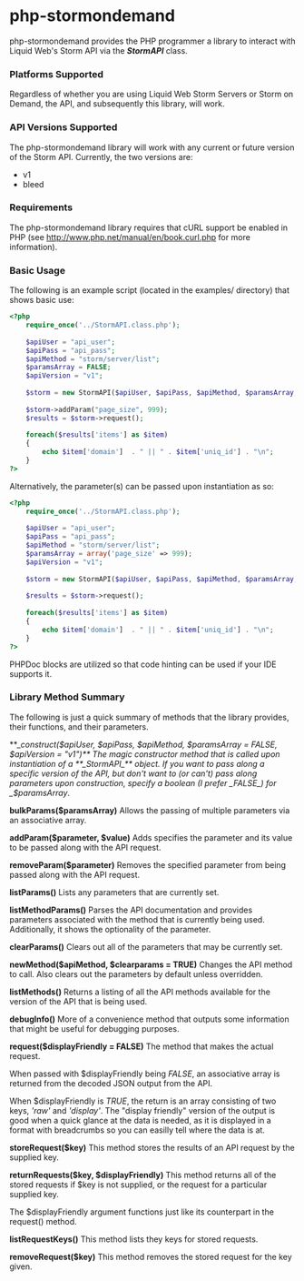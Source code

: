 php-stormondemand
============

php-stormondemand provides the PHP programmer a library to interact with
Liquid Web's Storm API via the **_StormAPI_** class. 

### Platforms Supported ###
Regardless of whether you are using Liquid Web Storm Servers
or Storm on Demand, the API, and subsequently this library, will work.

### API Versions Supported ###
The php-stormondemand library will work with any current or future version of the Storm API.
Currently, the two versions are:
* v1
* bleed

### Requirements ###
The php-stormondemand library requires that cURL support be enabled in PHP
(see http://www.php.net/manual/en/book.curl.php for more information).


### Basic Usage ###
The following is an example script (located in the examples/ directory) that
shows basic use:

```php
<?php
	require_once('../StormAPI.class.php');
	
	$apiUser = "api_user";
	$apiPass = "api_pass";
	$apiMethod = "storm/server/list";
	$paramsArray = FALSE;
	$apiVersion = "v1";
	
	$storm = new StormAPI($apiUser, $apiPass, $apiMethod, $paramsArray, $apiVersion);
	
	$storm->addParam("page_size", 999);
	$results = $storm->request();
	
	foreach($results['items'] as $item)
	{
		echo $item['domain']  . " || " . $item['uniq_id'] . "\n"; 
	}	
?>
```

Alternatively, the parameter(s) can be passed upon instantiation as so:


```php
<?php
	require_once('../StormAPI.class.php');
	
	$apiUser = "api_user";
	$apiPass = "api_pass";
	$apiMethod = "storm/server/list";
	$paramsArray = array('page_size' => 999);
	$apiVersion = "v1";
	
	$storm = new StormAPI($apiUser, $apiPass, $apiMethod, $paramsArray, $apiVersion);
	
	$results = $storm->request();
	
	foreach($results['items'] as $item)
	{
		echo $item['domain']  . " || " . $item['uniq_id'] . "\n"; 
	}	
?>
```

PHPDoc blocks are utilized so that code hinting can be used if your IDE supports it.

### Library Method Summary ###
The following is just a quick summary of methods that the library provides,
their functions, and their parameters.

**__construct($apiUser, $apiPass, $apiMethod, $paramsArray = FALSE, $apiVersion = "v1")**
The magic constructor method that is called upon instantiation of a **_StormAPI_** object.
If you want to pass along a specific version of the API, but don't want to (or can't) pass
along parameters upon construction, specify a boolean (I prefer _FALSE_) for _$paramsArray_.

**bulkParams($paramsArray)**
Allows the passing of multiple parameters via an associative array.

**addParam($parameter, $value)**
Adds specifies the parameter and its value to be passed along with the API request.

**removeParam($parameter)**
Removes the specified parameter from being passed along with the API request.

**listParams()**
Lists any parameters that are currently set.

**listMethodParams()**
Parses the API documentation and provides parameters associated with the method
that is currently being used. Additionally, it shows the optionality of the parameter.

**clearParams()**
Clears out all of the parameters that may be currently set.

**newMethod($apiMethod, $clearparams = TRUE)**
Changes the API method to call. Also clears out the parameters by default
unless overridden.

**listMethods()**
Returns a listing of all the API methods available for the version of the 
API that is being used.

**debugInfo()**
More of a convenience method that outputs some information that might be useful
for debugging purposes.

**request($displayFriendly = FALSE)**
The method that makes the actual request.

When passed with $displayFriendly being _FALSE_, an associative array is returned from
the decoded JSON output from the API.

When $displayFriendly is _TRUE_, the return is an array consisting of two keys, _'raw'_ and _'display'_.
The "display friendly" version of the output is good when a quick glance at the data is needed, as it is
displayed in a format with breadcrumbs so you can easilly tell where the data is at.

**storeRequest($key)**
This method stores the results of an API request by the supplied key.

**returnRequests($key, $displayFriendly)**
This method returns all of the stored requests if $key is not supplied, or the request for a particular supplied key.

The $displayFriendly argument functions just like its counterpart in the request() method.

**listRequestKeys()**
This method lists they keys for stored requests.

**removeRequest($key)**
This method removes the stored request for the key given.
